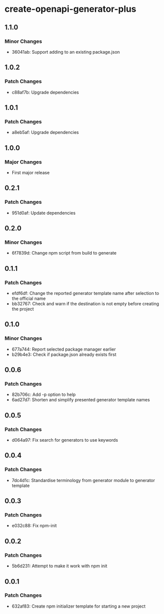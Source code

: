 # create-openapi-generator-plus

## 1.1.0

### Minor Changes

- 36041ab: Support adding to an existing package.json

## 1.0.2

### Patch Changes

- c88af7b: Upgrade dependencies

## 1.0.1

### Patch Changes

- a8eb5af: Upgrade dependencies

## 1.0.0

### Major Changes

- First major release

## 0.2.1

### Patch Changes

- 951d0af: Update dependencies

## 0.2.0

### Minor Changes

- 6f7839d: Change npm script from build to generate

## 0.1.1

### Patch Changes

- efdf6df: Change the reported generator template name after selection to the official name
- bb32767: Check and warn if the destination is not empty before creating the project

## 0.1.0

### Minor Changes

- 677a744: Report selected package manager earlier
- b29b4e3: Check if package.json already exists first

## 0.0.6

### Patch Changes

- 82b706c: Add -p option to help
- 6ad27d7: Shorten and simplify presented generator template names

## 0.0.5

### Patch Changes

- d064a97: Fix search for generators to use keywords

## 0.0.4

### Patch Changes

- 7dc4d1c: Standardise terminology from generator module to generator template

## 0.0.3

### Patch Changes

- e032c88: Fix npm-init

## 0.0.2

### Patch Changes

- 5b6d231: Attempt to make it work with npm init

## 0.0.1

### Patch Changes

- 632af83: Create npm initializer template for starting a new project

